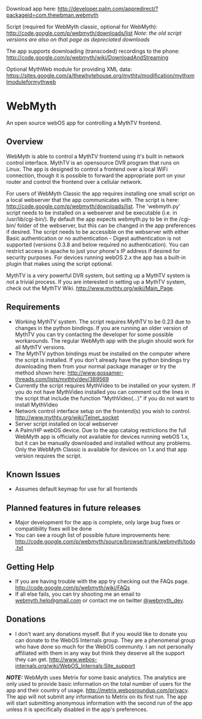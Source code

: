 Download app here: http://developer.palm.com/appredirect/?packageid=com.thewbman.webmyth

Script (required for WebMyth classic, optional for WebMyth): http://code.google.com/p/webmyth/downloads/list
_Note: the old script versions are also on that page as depreciated downloads_

The app supports downloading (transcoded) recordings to the phone: http://code.google.com/p/webmyth/wiki/DownloadAndStreaming

Optional MythWeb module for providing XML data: https://sites.google.com/a/thewhytehouse.org/mythtv/modification/mythxmlmoduleformythweb

# WebMyth #
An open source webOS app for controlling a MythTV frontend.

## Overview ##
WebMyth is able to control a MythTV frontend using it's built in network control interface. MythTV is an opensource DVR program that runs on Linux.  The app is designed to control a frontend over a local WiFi connection, though it is possible to forward the appropriate port on your router and control the frontend over a cellular network.

For users of WebMyth Classic the app requires installing one small script on a local webserver that the app communicates with.  The script is here: http://code.google.com/p/webmyth/downloads/list.  The 'webmyth.py' script needs to be installed on a webserver and be executable (i.e. in /usr/lib/cgi-bin/). By default the app expects webmyth.py to be in the /cgi-bin/ folder of the webserver, but this can be changed in the app preferences if desired.  The script needs to be accessible on the webserver with either Basic authentication or no authentication - Digest authentication is not supported (versions 0.3.8 and below required no authentication).  You can restrict access in apache to just your phone's IP address if desired for security purposes.  For devices running webOS 2.x the app has a built-in plugin that makes using the script optional.

MythTV is a very powerful DVR system, but setting up a MythTV system is not a trivial process.  If you are interested in setting up a MythTV system, check out the MythTV Wiki.  http://www.mythtv.org/wiki/Main_Page.

## Requirements ##
  * Working MythTV system. The script requires MythTV to be 0.23 due to changes in the python bindings.  If you are running an older version of MythTV you can try contacting the developer for some possible workarounds.  The regular WebMyth app with the plugin should work for all MythTV versions.
  * The MythTV python bindings must be installed on the computer where the script is installed.  If you don't already have the python bindings try downloading them from your normal package manager or try the method shown here: http://www.gossamer-threads.com/lists/mythtv/dev/389569
  * Currently the script requires MythVideo to be installed on your system.  If you do not have MythVideo installed you can comment out the lines in the script that include the function "MythVideo(...)" if you do not want to install MythVideo
  * Network control interface setup on the frontend(s) you wish to control. http://www.mythtv.org/wiki/Telnet_socket
  * Server script installed on local webserver
  * A Palm/HP webOS device.  Due to the app catalog restrictions the full WebMyth app is officially not available for devices running webOS 1.x, but it can be manually downloaded and installed without any problems.  Only the WebMyth Classic is available for devices on 1.x and that app version requires the script.

## Known Issues ##
  * Assumes default keymap for use for all frontends

## Planned features in future releases ##
  * Major development for the app is complete, only large bug fixes or compatibility fixes will be done
  * You can see a rough list of possible future improvements here: http://code.google.com/p/webmyth/source/browse/trunk/webmyth/todo.txt

## Getting Help ##
  * If you are having trouble with the app try checking out the FAQs page.  http://code.google.com/p/webmyth/wiki/FAQs
  * If all else fails, you can try shooting me an email to [webmyth.help@gmail.com](mailto:webmyth.help@gmail.com?subject=WebMyth+Support) or contact me on twitter [@webmyth\_dev](http://twitter.com/webmyth_dev).

## Donations ##
  * I don't want any donations myself.  But if you would like to donate you can donate to the WebOS Internals group.  They are a phenomenal group who have done so much for the WebOS community.  I am not personally affiliated with them in any way but think they deserve all the support they can get.  http://www.webos-internals.org/wiki/WebOS_Internals:Site_support

**_NOTE:_** WebMyth uses Metrix for some basic analytics.  The analytics are only used to provide basic information on the total number of users for the app and their country of usage.  http://metrix.webosroundup.com/privacy.
The app will not submit any information to Metrix on its first run.  The app will start submitting anonymous information with the second run of the app unless it is specifically disabled in the app's preferences.